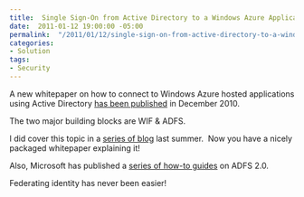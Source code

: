 ```yaml
---
title:  Single Sign-On from Active Directory to a Windows Azure Application Whitepaper
date:  2011-01-12 19:00:00 -05:00
permalink:  "/2011/01/12/single-sign-on-from-active-directory-to-a-windows-azure-application-whitepaper/"
categories:
- Solution
tags:
- Security
---
```

<p>A new whitepaper on how to connect to Windows Azure hosted applications using Active Directory <a href="http://www.microsoft.com/downloads/en/details.aspx?FamilyID=1296e52c-d869-4f73-a112-8a37314a1632">has been published</a> in December 2010.</p>  <p>The two major building blocks are WIF &amp; ADFS.</p>  <p>I did cover this topic in a <a href="http://vincentlauzon.wordpress.com/2010/08/25/departmental-application-migration-to-azure-part-4-adfs-with-azure-web-app/">series of blog</a> last summer.&#160; Now you have a nicely packaged whitepaper explaining it!</p>  <p>Also, Microsoft has published a <a href="http://vincentlauzon.wordpress.com/2010/11/23/adfs-2-0-step-by-step-and-how-to-guides/">series of how-to guides</a> on ADFS 2.0.</p>  <p>Federating identity has never been easier!</p>